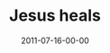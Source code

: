 ---
layout: message
category: message
series: "Jesus: The Greatest Show on Earth"
title: " Jesus heals"
date: 2011-07-16-00-00
message_id: 683
sc-permalink-url: "http://soundcloud.com/crdschurch/jesus-heals"
audio: "http://s3.amazonaws.com/crossroads-media/messages/audio/greatestshow05.mp3"
audio-duration: "48:44"
program: "http://s3.amazonaws.com/crossroads-media/documents/07_16-17_11Program.pdf"
description: "We're going to talk about how Jesus healed people, and the crowds that his miracles attracted."
video: "http://s3.amazonaws.com/crossroads-media/messages/video/greatestshow05.mp4"
video-duration: "48:50"
yt-video-id: "hqQ6LTpETMY"
video-image: "http://s3.amazonaws.com/crossroads-media/images/greatestshow05_still.jpg"
tag: 
 - healing
 - suffering
 - death
 - disease
 - cancer
 - beechem
 - program
explicit: false
---
